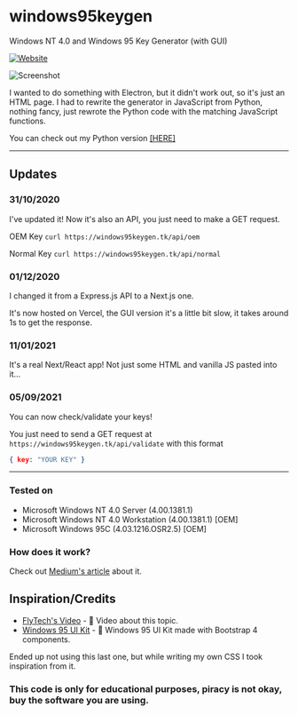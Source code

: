 # windows95keygen

Windows NT 4.0 and Windows 95 Key Generator (with GUI)

[![Website](https://img.shields.io/website?label=windows95keygen&style=for-the-badge&url=https%3A%2F%2Fwindows95keygen.tk)](https://windows95keygen.tk/)

![Screenshot](https://i.imgur.com/Vr6EBW0.png)

I wanted to do something with Electron, but it didn't work out, so it's just an HTML page. I had to rewrite the generator in JavaScript from Python, nothing fancy, just rewrote the Python code with the matching JavaScript functions.

You can check out my Python version [[HERE]](https://github.com/nilaerdna/Windows95NT4KeyGenerator)

------------

## Updates

### 31/10/2020

I've updated it! Now it's also an API, you just need to make a GET request.

OEM Key `curl https://windows95keygen.tk/api/oem`

Normal Key `curl https://windows95keygen.tk/api/normal`

### 01/12/2020

I changed it from a Express.js API to a Next.js one.

It's now hosted on Vercel, the GUI version it's a little bit slow, it takes around 1s to get the response.

### 11/01/2021

It's a real Next/React app! Not just some HTML and vanilla JS pasted into it...

### 05/09/2021

You can now check/validate your keys!

You just need to send a GET request at `https://windows95keygen.tk/api/validate` with this format

```json
{ key: "YOUR KEY" }
```

------------

### Tested on

- Microsoft Windows NT 4.0 Server (4.00.1381.1)
- Microsoft Windows NT 4.0 Workstation (4.00.1381.1) [OEM]
- Microsoft Windows 95C (4.03.1216.OSR2.5) [OEM]

### How does it work?

Check out [Medium's article](https://medium.com/@dgurney/so-you-want-to-generate-license-keys-for-old-microsoft-products-a355c8bf5408) about it.

## Inspiration/Credits

- [FlyTech's Video](https://youtu.be/3DCEeASKNDk) - 🎥 Video about this topic.
- [Windows 95 UI Kit](https://github.com/themesberg/windows-95-ui-kit) - 💾 Windows 95 UI Kit made with Bootstrap 4 components.

Ended up not using this last one, but while writing my own CSS I took inspiration from it.

### This code is only for educational purposes, piracy is not okay, buy the software you are using.
